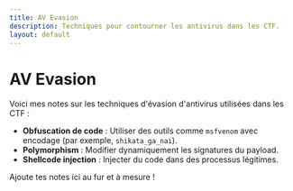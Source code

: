 ```yaml
---
title: AV Evasion
description: Techniques pour contourner les antivirus dans les CTF.
layout: default
---
```


# AV Evasion

Voici mes notes sur les techniques d'évasion d'antivirus utilisées dans les CTF :

- **Obfuscation de code** : Utiliser des outils comme `msfvenom` avec encodage (par exemple, `shikata_ga_nai`).
- **Polymorphism** : Modifier dynamiquement les signatures du payload.
- **Shellcode injection** : Injecter du code dans des processus légitimes.

Ajoute tes notes ici au fur et à mesure !